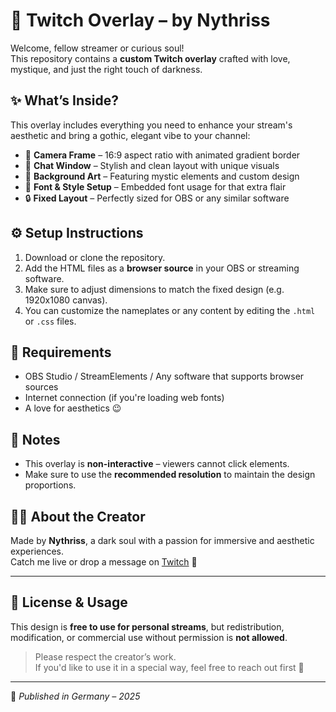 # 🖤 Twitch Overlay – by Nythriss

Welcome, fellow streamer or curious soul!  
This repository contains a **custom Twitch overlay** crafted with love, mystique, and just the right touch of darkness.

## ✨ What’s Inside?

This overlay includes everything you need to enhance your stream's aesthetic and bring a gothic, elegant vibe to your channel:

- 🎥 **Camera Frame** – 16:9 aspect ratio with animated gradient border  
- 💬 **Chat Window** – Stylish and clean layout with unique visuals  
- 🌌 **Background Art** – Featuring mystic elements and custom design  
- 🧾 **Font & Style Setup** – Embedded font usage for that extra flair  
- 🔒 **Fixed Layout** – Perfectly sized for OBS or any similar software

## ⚙️ Setup Instructions

1. Download or clone the repository.
2. Add the HTML files as a **browser source** in your OBS or streaming software.
3. Make sure to adjust dimensions to match the fixed design (e.g. 1920x1080 canvas).
4. You can customize the nameplates or any content by editing the `.html` or `.css` files.

## 📎 Requirements

- OBS Studio / StreamElements / Any software that supports browser sources
- Internet connection (if you're loading web fonts)
- A love for aesthetics 😉

## 📌 Notes

- This overlay is **non-interactive** – viewers cannot click elements.
- Make sure to use the **recommended resolution** to maintain the design proportions.

## 🧙‍♀️ About the Creator

Made by **Nythriss**, a dark soul with a passion for immersive and aesthetic experiences.  
Catch me live or drop a message on [Twitch](https://twitch.tv/nythriss) 🖤

---

## 📜 License & Usage

This design is **free to use for personal streams**, but redistribution, modification, or commercial use without permission is **not allowed**.

> Please respect the creator’s work.  
> If you'd like to use it in a special way, feel free to reach out first 🌙

---
🖤 *Published in Germany – 2025*

